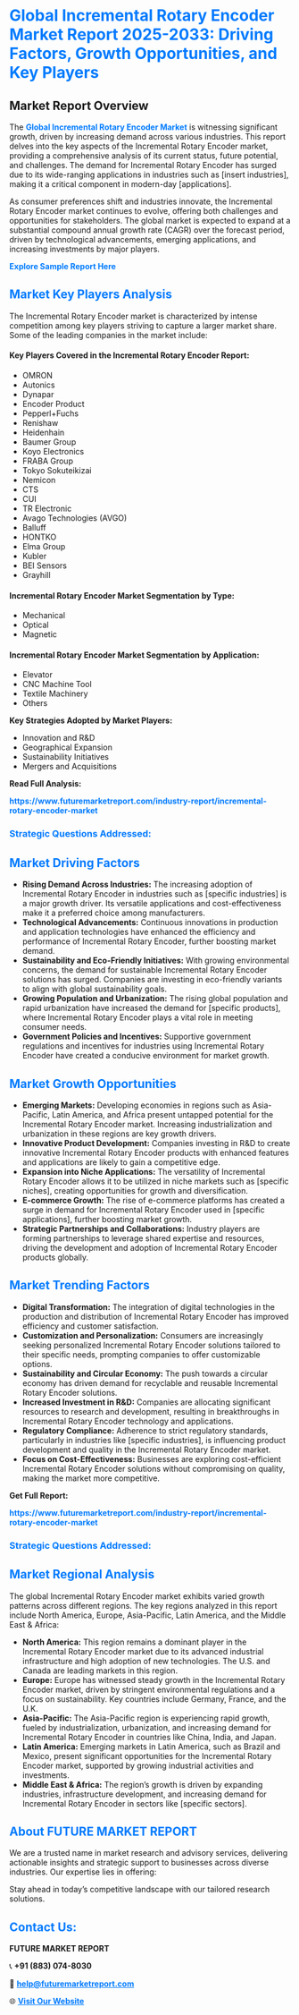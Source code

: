 <h1 style="color: #007BFF;">Global Incremental Rotary Encoder Market Report 2025-2033: Driving Factors, Growth Opportunities, and Key Players</h1>

<section id="overview">
<h2>Market Report Overview</h2>
<p>The <a href="https://www.futuremarketreport.com/industry-report/incremental-rotary-encoder-market" style="color: #007BFF; text-decoration: none;"><strong>Global Incremental Rotary Encoder Market</strong></a> is witnessing significant growth, driven by increasing demand across various industries. This report delves into the key aspects of the Incremental Rotary Encoder market, providing a comprehensive analysis of its current status, future potential, and challenges. The demand for Incremental Rotary Encoder has surged due to its wide-ranging applications in industries such as [insert industries], making it a critical component in modern-day [applications].</p>
<p>As consumer preferences shift and industries innovate, the Incremental Rotary Encoder market continues to evolve, offering both challenges and opportunities for stakeholders. The global market is expected to expand at a substantial compound annual growth rate (CAGR) over the forecast period, driven by technological advancements, emerging applications, and increasing investments by major players.</p>
</section>

<section id="overview">
<p><a href="https://www.futuremarketreport.com/request-sample/reportId=104186" style="color: #007BFF; text-decoration: none;"><strong>Explore Sample Report Here</strong></a></p>
</section>

<section id="key-players">
<h2 style="color: #007BFF;">Market Key Players Analysis</h2>
<p>The Incremental Rotary Encoder market is characterized by intense competition among key players striving to capture a larger market share. Some of the leading companies in the market include:</p>
<h4>Key Players Covered in the Incremental Rotary Encoder Report:</h4>
<ul><li>OMRON</li><li>Autonics</li><li>Dynapar</li><li>Encoder Product</li><li>Pepperl+Fuchs</li><li>Renishaw</li><li>Heidenhain</li><li>Baumer Group</li><li>Koyo Electronics</li><li>FRABA Group</li><li>Tokyo Sokuteikizai</li><li>Nemicon</li><li>CTS</li><li>CUI</li><li>TR Electronic</li><li>Avago Technologies (AVGO)</li><li>Balluff</li><li>HONTKO</li><li>Elma Group</li><li>Kubler</li><li>BEI Sensors</li><li>Grayhill</li></ul>
<h4>Incremental Rotary Encoder Market Segmentation by Type:</h4>
<ul><li>Mechanical</li><li>Optical</li><li>Magnetic</li></ul>

<h4>Incremental Rotary Encoder Market Segmentation by Application:</h4>
<ul><li>Elevator</li><li>CNC Machine Tool</li><li>Textile Machinery</li><li>Others</li></ul>
<p><strong>Key Strategies Adopted by Market Players:</strong></p>
<ul>
<li>Innovation and R&D</li>
<li>Geographical Expansion</li>
<li>Sustainability Initiatives</li>
<li>Mergers and Acquisitions</li>
</ul>
</section>

<section>
<p><strong>Read Full Analysis: </strong></p><a href="https://www.futuremarketreport.com/industry-report/incremental-rotary-encoder-market" style="color: #007BFF; text-decoration: none;"><strong>https://www.futuremarketreport.com/industry-report/incremental-rotary-encoder-market</strong></a>
<h3 style="color: #007BFF;">Strategic Questions Addressed:</h3>
</section>

<section id="driving-factors">
<h2 style="color: #007BFF;">Market Driving Factors</h2>
<ul>
<li><strong>Rising Demand Across Industries:</strong> The increasing adoption of Incremental Rotary Encoder in industries such as [specific industries] is a major growth driver. Its versatile applications and cost-effectiveness make it a preferred choice among manufacturers.</li>
<li><strong>Technological Advancements:</strong> Continuous innovations in production and application technologies have enhanced the efficiency and performance of Incremental Rotary Encoder, further boosting market demand.</li>
<li><strong>Sustainability and Eco-Friendly Initiatives:</strong> With growing environmental concerns, the demand for sustainable Incremental Rotary Encoder solutions has surged. Companies are investing in eco-friendly variants to align with global sustainability goals.</li>
<li><strong>Growing Population and Urbanization:</strong> The rising global population and rapid urbanization have increased the demand for [specific products], where Incremental Rotary Encoder plays a vital role in meeting consumer needs.</li>
<li><strong>Government Policies and Incentives:</strong> Supportive government regulations and incentives for industries using Incremental Rotary Encoder have created a conducive environment for market growth.</li>
</ul>
</section>

<section id="growth-opportunities">
<h2 style="color: #007BFF;">Market Growth Opportunities</h2>
<ul>
<li><strong>Emerging Markets:</strong> Developing economies in regions such as Asia-Pacific, Latin America, and Africa present untapped potential for the Incremental Rotary Encoder market. Increasing industrialization and urbanization in these regions are key growth drivers.</li>
<li><strong>Innovative Product Development:</strong> Companies investing in R&D to create innovative Incremental Rotary Encoder products with enhanced features and applications are likely to gain a competitive edge.</li>
<li><strong>Expansion into Niche Applications:</strong> The versatility of Incremental Rotary Encoder allows it to be utilized in niche markets such as [specific niches], creating opportunities for growth and diversification.</li>
<li><strong>E-commerce Growth:</strong> The rise of e-commerce platforms has created a surge in demand for Incremental Rotary Encoder used in [specific applications], further boosting market growth.</li>
<li><strong>Strategic Partnerships and Collaborations:</strong> Industry players are forming partnerships to leverage shared expertise and resources, driving the development and adoption of Incremental Rotary Encoder products globally.</li>
</ul>
</section>

<section id="trending-factors">
<h2 style="color: #007BFF;">Market Trending Factors</h2>
<ul>
<li><strong>Digital Transformation:</strong> The integration of digital technologies in the production and distribution of Incremental Rotary Encoder has improved efficiency and customer satisfaction.</li>
<li><strong>Customization and Personalization:</strong> Consumers are increasingly seeking personalized Incremental Rotary Encoder solutions tailored to their specific needs, prompting companies to offer customizable options.</li>
<li><strong>Sustainability and Circular Economy:</strong> The push towards a circular economy has driven demand for recyclable and reusable Incremental Rotary Encoder solutions.</li>
<li><strong>Increased Investment in R&D:</strong> Companies are allocating significant resources to research and development, resulting in breakthroughs in Incremental Rotary Encoder technology and applications.</li>
<li><strong>Regulatory Compliance:</strong> Adherence to strict regulatory standards, particularly in industries like [specific industries], is influencing product development and quality in the Incremental Rotary Encoder market.</li>
<li><strong>Focus on Cost-Effectiveness:</strong> Businesses are exploring cost-efficient Incremental Rotary Encoder solutions without compromising on quality, making the market more competitive.</li>
</ul>
</section>

<section>
<p><strong>Get Full Report: </strong></p><a href="https://www.futuremarketreport.com/industry-report/incremental-rotary-encoder-market" style="color: #007BFF; text-decoration: none;"><strong>https://www.futuremarketreport.com/industry-report/incremental-rotary-encoder-market</strong></a>
<h3 style="color: #007BFF;">Strategic Questions Addressed:</h3>
</section>


<section id="regional-analysis">
<h2 style="color: #007BFF;">Market Regional Analysis</h2>
<p>The global Incremental Rotary Encoder market exhibits varied growth patterns across different regions. The key regions analyzed in this report include North America, Europe, Asia-Pacific, Latin America, and the Middle East & Africa:</p>
<ul>
<li><strong>North America:</strong> This region remains a dominant player in the Incremental Rotary Encoder market due to its advanced industrial infrastructure and high adoption of new technologies. The U.S. and Canada are leading markets in this region.</li>
<li><strong>Europe:</strong> Europe has witnessed steady growth in the Incremental Rotary Encoder market, driven by stringent environmental regulations and a focus on sustainability. Key countries include Germany, France, and the U.K.</li>
<li><strong>Asia-Pacific:</strong> The Asia-Pacific region is experiencing rapid growth, fueled by industrialization, urbanization, and increasing demand for Incremental Rotary Encoder in countries like China, India, and Japan.</li>
<li><strong>Latin America:</strong> Emerging markets in Latin America, such as Brazil and Mexico, present significant opportunities for the Incremental Rotary Encoder market, supported by growing industrial activities and investments.</li>
<li><strong>Middle East & Africa:</strong> The region’s growth is driven by expanding industries, infrastructure development, and increasing demand for Incremental Rotary Encoder in sectors like [specific sectors].</li>
</ul>
</section>

<footer>
<h2 style="color: #007BFF;">About FUTURE MARKET REPORT</h2>
<p>We are a trusted name in market research and advisory services, delivering actionable insights and strategic support to businesses across diverse industries. Our expertise lies in offering:</p>

<p>Stay ahead in today’s competitive landscape with our tailored research solutions.</p>

<h2 style="color: #007BFF;">Contact Us:</h2>
<p><strong>FUTURE MARKET REPORT</strong></p>
<p>📞 <strong>+91 (883) 074-8030</strong></p>
<p>📧 <strong><a href="mailto:help@futuremarketreport.com" style="color: #007BFF;">help@futuremarketreport.com</a></strong></p>
<p>🌐 <strong><a href="https://www.futuremarketreport.com/" style="color: #007BFF;">Visit Our Website</a></strong></p>
</footer>